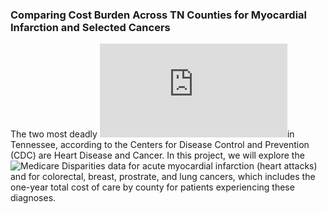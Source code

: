 ### Comparing Cost Burden Across TN Counties for Myocardial Infarction and Selected Cancers

The two most deadly ![diseases](https://www.cdc.gov/nchs/pressroom/states/tennessee/tennessee.htm)in Tennessee, according to the Centers for Disease Control and Prevention (CDC) are Heart Disease and Cancer. In this project, we will explore the ![Medicare Disparities](https://data.cms.gov/mapping-medicare-disparities) data for acute myocardial infarction (heart attacks) and for colorectal, breast, prostrate, and lung cancers, which includes the one-year total cost of care by county for patients experiencing these diagnoses.